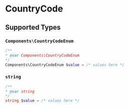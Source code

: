 # CountryCode


## Supported Types

### `Components\CountryCodeEnum`

```php
/**
* @var Components\CountryCodeEnum
*/
Components\CountryCodeEnum $value = /* values here */
```

### `string`

```php
/**
* @var string
*/
string $value = /* values here */
```

